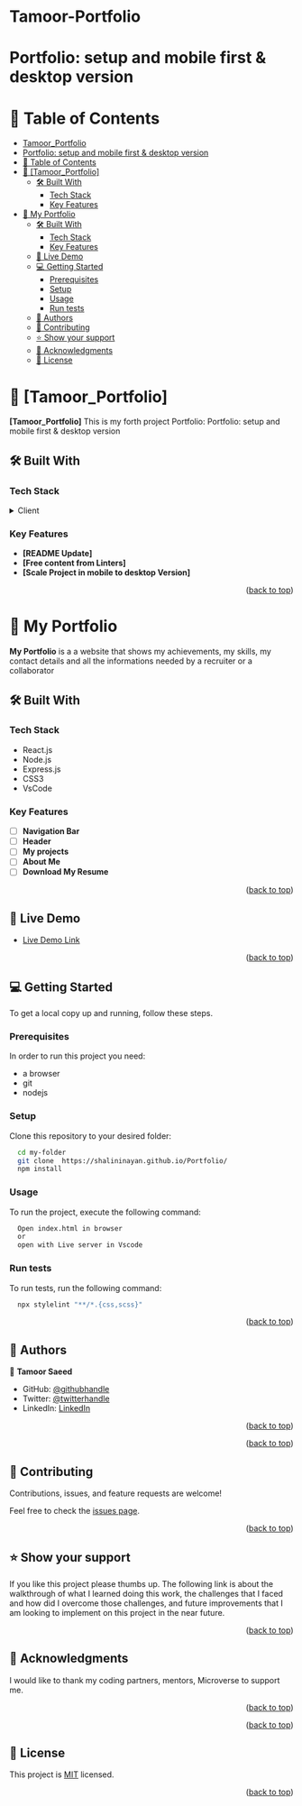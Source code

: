 # Tamoor-Portfolio

# Portfolio: setup and mobile first & desktop version

<div align="center">

</div>

<!-- TABLE OF CONTENTS -->

# 📗 Table of Contents

- [Tamoor_Portfolio](#Tamoor-portfolio)
- [Portfolio: setup and mobile first \& desktop version](#portfolio-setup-and-mobile-first--desktop-version)
- [📗 Table of Contents](#-table-of-contents)
- [📖 \[Tamoor_Portfolio\] ](#-tamoor_portfolio-)
  - [🛠 Built With ](#-built-with-)
    - [Tech Stack ](#tech-stack-)
    - [Key Features ](#key-features-)
- [📖 My Portfolio ](#-my-portfolio-)
  - [🛠 Built With ](#-built-with--1)
    - [Tech Stack ](#tech-stack--1)
    - [Key Features ](#key-features--1)
  - [🚀 Live Demo ](#-live-demo-)
  - [💻 Getting Started ](#-getting-started-)
    - [Prerequisites](#prerequisites)
    - [Setup](#setup)
    - [Usage](#usage)
    - [Run tests](#run-tests)
  - [👥 Authors ](#-authors-)
  - [🤝 Contributing ](#-contributing-)
  - [⭐️ Show your support ](#️-show-your-support-)
  - [🙏 Acknowledgments ](#-acknowledgments-)
  - [📝 License ](#-license-)

<!-- PROJECT DESCRIPTION -->

# 📖 [Tamoor_Portfolio] <a name="Portfolio: setup and mobile first & desktop version"></a>

**[Tamoor_Portfolio]** This is my forth project Portfolio: Portfolio: setup and mobile first & desktop version

## 🛠 Built With <a name="built-with"></a>

### Tech Stack <a name="tech-stack"></a>

<details>
  <summary>Client</summary>
  <ul>
    <li><a href="https://html.org/">React.js</a></li>
    <li><a href="https://html.org/">CSS3</a></li>
    <li><a href="https://html.org/">Node.js</a></li>
    <li><a href="https://html.org/">VsCode</a></li>
  </ul>
</details>

<!-- Features -->

### Key Features <a name="key-features"></a>

- **[README Update]**
- **[Free content from Linters]**
- **[Scale Project in mobile to desktop Version]**

<p align="right">(<a href="#readme-top">back to top</a>)</p>

<!-- GETTING STARTED -->

# 📖 My Portfolio <a name="about-project"></a>

**My Portfolio** is a a website that shows my achievements, my skills, my contact details and all the informations needed by a recruiter or a collaborator

## 🛠 Built With <a name="built-with"></a>

### Tech Stack <a name="tech-stack"></a>

- React.js
- Node.js
- Express.js
- CSS3
- VsCode

### Key Features <a name="key-features"></a>

- [ ] **Navigation Bar**
- [ ] **Header**
- [ ] **My projects**
- [ ] **About Me**
- [ ] **Download My Resume**

<p align="right">(<a href="#readme-top">back to top</a>)</p>

## 🚀 Live Demo <a name="live-demo"></a>

- [Live Demo Link](//)

<p align="right">(<a href="#readme-top">back to top</a>)</p>

## 💻 Getting Started <a name="getting-started"></a>

To get a local copy up and running, follow these steps.

### Prerequisites

In order to run this project you need:

- a browser
- git
- nodejs

### Setup

Clone this repository to your desired folder:

```sh
  cd my-folder
  git clone  https://shalininayan.github.io/Portfolio/
  npm install
```

### Usage

To run the project, execute the following command:

```sh
  Open index.html in browser
  or
  open with Live server in Vscode
```

### Run tests

To run tests, run the following command:

```sh
  npx stylelint "**/*.{css,scss}"
```

<p align="right">(<a href="#readme-top">back to top</a>)</p>

<!-- AUTHORS -->

## 👥 Authors <a name="authors"></a>

👤 **Tamoor Saeed**

- GitHub: [@githubhandle](https://github.com/tamoorsaeed22)
- Twitter: [@twitterhandle](https://www.linkedin.com/in/tamoor-saeed-58912a233/)
- LinkedIn: [LinkedIn](https://linkedin.com/in/linkedinhandle)

<p align="right">(<a href="#readme-top">back to top</a>)</p>

<p align="right">(<a href="#readme-top">back to top</a>)</p>

<!-- CONTRIBUTING -->

## 🤝 Contributing <a name="contributing"></a>

Contributions, issues, and feature requests are welcome!

Feel free to check the [issues page](../../issues/).

<p align="right">(<a href="#readme-top">back to top</a>)</p>

<!-- SUPPORT -->

## ⭐️ Show your support <a name="support"></a>

If you like this project please thumbs up.
The following link is about the walkthrough of what I learned doing this work, the challenges that I faced and how did I overcome those challenges, and future improvements that I am looking to implement on this project in the near future.



<p align="right">(<a href="#readme-top">back to top</a>)</p>

<!-- ACKNOWLEDGEMENTS -->

## 🙏 Acknowledgments <a name="acknowledgements"></a>

I would like to thank my coding partners, mentors, Microverse to support me.

<p align="right">(<a href="#readme-top">back to top</a>)</p>

<p align="right">(<a href="#readme-top">back to top</a>)</p>

<!-- LICENSE -->

## 📝 License <a name="LICENSE.md"></a>

This project is [MIT](./LICENSE.md) licensed.

<p align="right">(<a href="#readme-top">back to top</a>)</p>